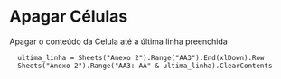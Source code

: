 # Apagar Células
Apagar o conteúdo da Celula até a última linha preenchida

```
  ultima_linha = Sheets("Anexo 2").Range("AA3").End(xlDown).Row
  Sheets("Anexo 2").Range("AA3: AA" & ultima_linha).ClearContents
```
